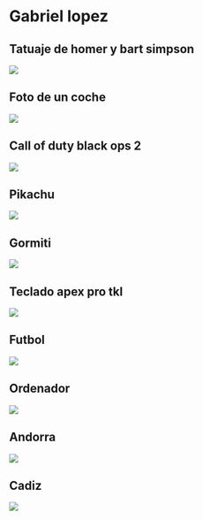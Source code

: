 # Gabriel lopez

## Tatuaje de homer y bart simpson
![](https://juanbotella.com/wp-content/uploads/2019/09/tatuaje.png)

## Foto de un coche
![](http://1.bp.blogspot.com/-byhaPUflKPQ/TaskQl3aSqI/AAAAAAAAACM/KxhUIgdXyhQ/s1600/autos-super-autos-motos-repuestos-todas-las-marcas_22a6cf9_3.jpg)

## Call of duty black ops 2
![](https://upload.wikimedia.org/wikipedia/en/0/05/Call_of_Duty_Black_Ops_II_box_artwork.png)

## Pikachu
![](https://static.wikia.nocookie.net/ssbb/images/b/b8/025Pikachu_LG.png/revision/latest?cb=20190520161120&path-prefix=es)

## Gormiti
![](https://cloud10.todocoleccion.online/figuras-munecos-gormiti/tc/2020/01/30/05/192403917.jpg) 

## Teclado apex pro tkl
![](./fotos/ych7rkh.jpg)

## Futbol
![](./fotos/1579196525_489238_1579272049_noticia_nor)

## Ordenador
![](./fotos/ych7rkh.jpg)

## Andorra
![](./fotos/preocupaciones-andorra-ciudadanos_12_658x347.jpg
)

## Cadiz
![](./fotos/p-cadiz_turismo.jpg
)
